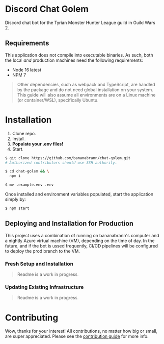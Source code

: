 # Discord Chat Golem
Discord chat bot for the Tyrian Monster Hunter League guild in Guild Wars 2. 

## Requirements
This application does not compile into executable binaries. As such, both the local *and* production machines need the following requirements:
- Node 16 latest
- NPM 7

> Other dependencies, such as webpack and TypeScript, are handled by the package and do not need global installation on your system.
> This guide will also assume all environments are on a Linux machine (or container/WSL), specifically Ubuntu.

# Installation
1. Clone repo.
1. Install.
1. **Populate your .env files!**
1. Start.

```sh
$ git clone https://github.com/bananabrann/chat-golem.git
# Authorized contributors should use SSH authority.

$ cd chat-golem && \
  npm i

$ mv .example.env .env
```

Once installed and environment variables populated, start the application simply by:
```sh
$ npm start
```


## Deploying and Installation for Production
This project uses a combination of running on bananabrann's computer and a nightly Azure virtual machine (VM), depending on the time of day. In the future, and if the bot is ussed frequently, CI/CD pipelines will be configured to deploy the prod branch to the VM. 

### Fresh Setup and Installation
> Readme is a work in progress.

### Updating Existing Infrastructure
> Readme is a work in progress.

# Contributing
Wow, thanks for your interest! All contributions, no matter how big or small, are super appreciated. Please see the [contribution guide](./CONTRIBUTING.md) for more info.
